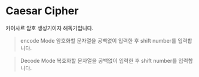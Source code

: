 # Caesar Cipher
카이사르 암호 생성기이자 해독기입니다.
> encode Mode
암호화할 문자열을 공백없이 입력한 후 shift number를 입력합니다.

> Decode Mode
복호화할 문자열을 공백없이 입력한 후 shift number를 입력합니다.